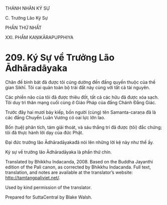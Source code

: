 THÁNH NHÂN KÝ SỰ

C. Trưởng Lão Ký Sự

PHẦN THỨ NHẤT

XXI. PHẨM KAṆIKĀRAPUPPHIYA

# 209\. Ký Sự về Trưởng Lão Ādhāradāyaka

Chân đế bình bát đã được tôi cúng dường đến đấng quyến thuộc của thế gian Sikhī. Tôi cai quản toàn bộ trái đất này cùng với tất cả tài nguyên.

Các phiền não của tôi đã được thiêu đốt, tất cả các hữu đã được xóa sạch. Tôi duy trì thân mạng cuối cùng ở Giáo Pháp của đấng Chánh Đẳng Giác.

Trước đây hai mươi bảy kiếp, bốn người (cùng) tên Samanta-caraṇa đã là các đấng Chuyển Luân Vương có oai lực lớn lao.

Bốn (tuệ) phân tích, tám giải thoát, và sáu thắng trí đã được (tôi) đắc chứng; tôi đã thực hành lời dạy của đức Phật.

Đại đức trưởng lão Ādhāradāyakađã nói lên những lời kệ này như thế ấy.

Ký sự về trưởng lão Ādhāradāyaka là phần thứ chín.

Translated by Bhikkhu Indacanda, 2008. Based on the Buddha Jayanthi edition of the Pali canon, as corrected by Bhikkhu Indacanda. Full text, translation, and notes are available at the translator’s website: http://tamtangpaliviet.net/.

Used by kind permission of the translator.

Prepared for SuttaCentral by Blake Walsh.